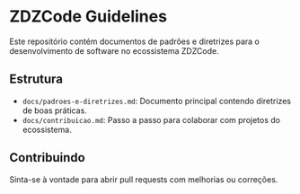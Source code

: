 # ZDZCode Guidelines

Este repositório contém documentos de padrões e diretrizes para o desenvolvimento de software no ecossistema ZDZCode.

## Estrutura

- `docs/padroes-e-diretrizes.md`: Documento principal contendo diretrizes de boas práticas.
- `docs/contribuicao.md`: Passo a passo para colaborar com projetos do ecossistema.

## Contribuindo

Sinta-se à vontade para abrir pull requests com melhorias ou correções.
